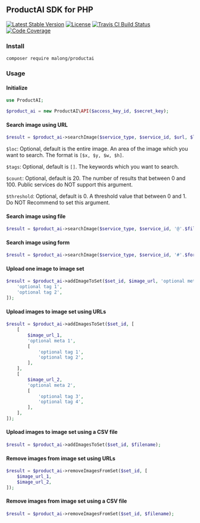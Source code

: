## ProductAI SDK for PHP

[![Latest Stable Version](https://poser.pugx.org/malong/productai/v/stable)](https://packagist.org/packages/malong/productai)
[![License](https://img.shields.io/github/license/MalongTech/productai-php-sdk.svg)](https://github.com/MalongTech/productai-php-sdk/blob/master/LICENSE)
[![Travis CI Build Status](https://travis-ci.org/MalongTech/productai-php-sdk.svg?branch=master)](https://travis-ci.org/MalongTech/productai-php-sdk)
[![Code Coverage](https://codecov.io/gh/MalongTech/productai-php-sdk/branch/master/graph/badge.svg)](https://codecov.io/gh/MalongTech/productai-php-sdk)

### Install

```shell
composer require malong/productai
```

### Usage

#### Initialize

```php
use ProductAI;

$product_ai = new ProductAI\API($access_key_id, $secret_key);
```

#### Search image using URL

```php
$result = $product_ai->searchImage($service_type, $service_id, $url, $loc, $tags, $count, $threshold);
```

```$loc```: Optional, default is the entire image. An area of the image which you want to search. The format is ```[$x, $y, $w, $h]```.

```$tags```: Optional, default is ```[]```. The keywords which you want to search.

```$count```: Optional, default is 20. The number of results that between 0 and 100. Public services do NOT support this argument.

```$threshold```: Optional, default is 0. A threshold value that between 0 and 1. Do NOT Recommend to set this argument.

#### Search image using file

```php
$result = $product_ai->searchImage($service_type, $service_id, '@'.$filename, $loc, $tags, $count, $threshold);
```

#### Search image using form

```php
$result = $product_ai->searchImage($service_type, $service_id, '#'.$form_name, $loc, $tags, $count, $threshold);
```

#### Upload one image to image set

```php
$result = $product_ai->addImageToSet($set_id, $image_url, 'optional meta', [
    'optional tag 1',
    'optional tag 2',
]);
```

#### Upload images to image set using URLs

```php
$result = $product_ai->addImagesToSet($set_id, [
    [
        $image_url_1,
        'optional meta 1',
        [
            'optional tag 1',
            'optional tag 2',
        ],
    ],
    [
        $image_url_2,
        'optional meta 2',
        [
            'optional tag 3',
            'optional tag 4',
        ],
    ],
]);
```

#### Upload images to image set using a CSV file

```php
$result = $product_ai->addImagesToSet($set_id, $filename);
```

#### Remove images from image set using URLs

```php
$result = $product_ai->removeImagesFromSet($set_id, [
    $image_url_1,
    $image_url_2,
]);
```

#### Remove images from image set using a CSV file

```php
$result = $product_ai->removeImagesFromSet($set_id, $filename);
```
